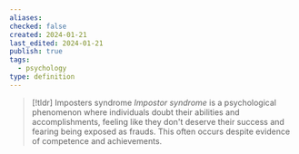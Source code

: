 ```yaml
---
aliases: 
checked: false
created: 2024-01-21
last_edited: 2024-01-21
publish: true
tags:
  - psychology
type: definition
---
```

>[!tldr] Imposters syndrome
>*Impostor syndrome* is a psychological phenomenon where individuals doubt their abilities and accomplishments, feeling like they don't deserve their success and fearing being exposed as frauds. This often occurs despite evidence of competence and achievements.

